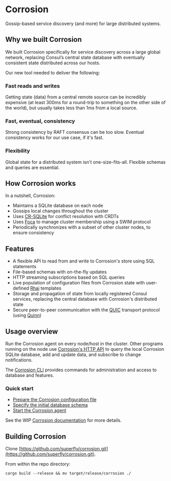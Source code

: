 # Corrosion
Gossip-based service discovery (and more) for large distributed systems.

## Why we built Corrosion

We built Corrosion specifically for service discovery across a large global network, replacing Consul’s central state database with eventually consistent state distributed across our hosts.

Our new tool needed to deliver the following:

### Fast reads and writes

Getting state (data) from a central remote source can be incredibly expensive (at least 300ms for a round-trip to something on the other side of the world), but usually takes less than 1ms from a local source.

### Fast, eventual, consistency

Strong consistency by RAFT consensus can be too slow. Eventual consistency works for our use case, if it's fast.

### Flexibility

Global state for a distributed system isn't one-size-fits-all. Flexible schemas and queries are essential.

## How Corrosion works

In a nutshell, Corrosion:

- Maintains a SQLite database on each node
- Gossips local changes throughout the cluster
- Uses [CR-SQLite](https://github.com/vlcn-io/cr-sqlite) for conflict resolution with CRDTs
- Uses [Foca](https://github.com/caio/foca) to manage cluster membership using a SWIM protocol
- Periodically synchronizes with a subset of other cluster nodes, to ensure consistency

## Features

- A flexible API to read from and write to Corrosion's store using SQL statements
- File-based schemas with on-the-fly updates
- HTTP streaming subscriptions based on SQL queries
- Live population of configuration files from Corrosion state with user-defined [Rhai](https://rhai.rs/) templates
- Storage and propagation of state from locally registered Consul services, replacing the central database with Corrosion's distributed state
- Secure peer-to-peer communication with the [QUIC](https://datatracker.ietf.org/doc/html/rfc9000) transport protocol (using [Quinn](https://github.com/quinn-rs/quinn))

## Usage overview

Run the Corrosion agent on every node/host in the cluster. Other programs running on the node use [Corrosion's HTTP API](https://superfly.github.io/corrosion/api/index.html) to query the local Corrosion SQLite database, add and update data, and subscribe to change notifications.

The [Corrosion CLI](https://superfly.github.io/corrosion/cli/index.html) provides commands for administration and access to database and features.

### Quick start

- [Prepare the Corrosion configuration file](https://superfly.github.io/corrosion/config/)
- [Specify the initial database schema](https://superfly.github.io/corrosion/schema.html)
- [Start the Corrosion agent](https://superfly.github.io/corrosion/cli/agent.html)

See the WIP [Corrosion documentation](https://superfly.github.io/corrosion/) for more details.

## Building Corrosion

Clone [https://github.com/superfly/corrosion.git](https://github.com/superfly/corrosion.git).

From within the repo directory:

```
cargo build --release && mv target/release/corrosion ./
```

